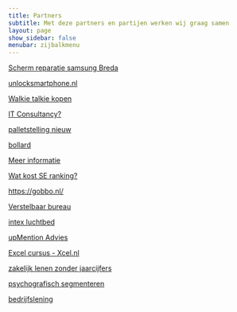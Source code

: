 ```yaml
---
title: Partners
subtitle: Met deze partners en partijen werken wij graag samen
layout: page
show_sidebar: false
menubar: zijbalkmenu
---
```


<a href="https://gsmreparatie.nl/reparaties/samsung/" target="_blank">Scherm reparatie samsung Breda</a>

<a href="https://unlocksmartphone.nl/" target="_blank">unlocksmartphone.nl</a>

<a href="https://www.portofoonweb.nl/portofoon/walkie-talkie.html" target="_blank">Walkie talkie kopen</a>

<a href="https://officeit.nl/it-diensten/it-consultancy/" target="_blank">IT Consultancy?</a>

<a href="https://123magazijninrichting.nl/magazijnstellingen/palletstellingen/" target="_blank">palletstelling nieuw</a>

<a href="https://portacon.nl/bollard" target="_blank">bollard</a>

<a href="https://zwembadgigant.nl/intex-zwembad" target="_blank">Meer informatie</a>

<a href="https://www.internetpaleis.nl/se-ranking/" target="_blank">Wat kost SE ranking?</a>

<a href="https://gobbo.nl/" target="_blank">https://gobbo.nl/</a>

<a href="https://www.buroenzo.nl/bureaus/verstelbaar-bureau.html" target="_blank">Verstelbaar bureau</a>

<a href="https://www.luchtbed.nl/intex-luchtbedden" target="_blank">intex luchtbed</a>



<a href="https://www.upmention.nl/" target="_blank">upMention Advies</a>

<a href="https://www.x-cel.nl/excel-cursus/" target="_blank">Excel cursus - Xcel.nl</a>

<a href="https://www.floryn.com/zakelijke-lening-zonder-jaarcijfers-bkr" target="_blank">zakelijk lenen zonder jaarcijfers</a>

<a href="https://marketresponse.nl/bsr/resources/psychografisch-segmenteren/" target="_blank">psychografisch segmenteren</a>

<a href="https://www.credion.eu/nl/financieringen/bedrijfslening" target="_blank">bedrijfslening</a>